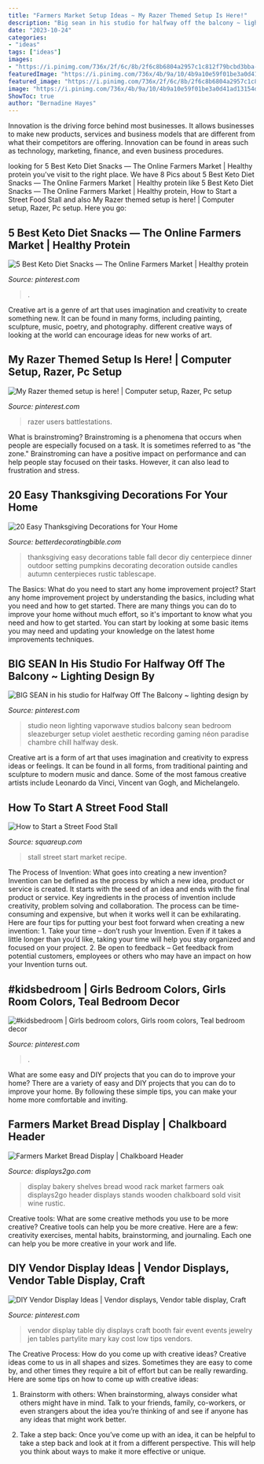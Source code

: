 ```yaml
---
title: "Farmers Market Setup Ideas ~ My Razer Themed Setup Is Here!"
description: "Big sean in his studio for halfway off the balcony ~ lighting design by"
date: "2023-10-24"
categories:
- "ideas"
tags: ["ideas"]
images:
- "https://i.pinimg.com/736x/2f/6c/8b/2f6c8b6804a2957c1c812f79bcbd3bba--balcony-lighting-big-sean.jpg"
featuredImage: "https://i.pinimg.com/736x/4b/9a/10/4b9a10e59f01be3a0d41ad13154d5d61--vendor-table-vendor-displays.jpg"
featured_image: "https://i.pinimg.com/736x/2f/6c/8b/2f6c8b6804a2957c1c812f79bcbd3bba--balcony-lighting-big-sean.jpg"
image: "https://i.pinimg.com/736x/4b/9a/10/4b9a10e59f01be3a0d41ad13154d5d61--vendor-table-vendor-displays.jpg"
ShowToc: true
author: "Bernadine Hayes"
---
```



Innovation is the driving force behind most businesses. It allows businesses to make new products, services and business models that are different from what their competitors are offering. Innovation can be found in areas such as technology, marketing, finance, and even business procedures.

	

		
looking for 5 Best Keto Diet Snacks — The Online Farmers Market | Healthy protein you've visit to the right place. We have 8 Pics about 5 Best Keto Diet Snacks — The Online Farmers Market | Healthy protein like 5 Best Keto Diet Snacks — The Online Farmers Market | Healthy protein, How to Start a Street Food Stall and also My Razer themed setup is here! | Computer setup, Razer, Pc setup. Here you go:
		
    
## 5 Best Keto Diet Snacks — The Online Farmers Market | Healthy Protein

<img loading=lazy src="https://i.pinimg.com/736x/87/c9/18/87c918310a19e1b5f47414e4833c16da.jpg" onerror="this.onerror=null;this.src='https://tse2.mm.bing.net/th?id=OIP.EkrowAQAlK-rFZvNBypLZgHaNK&amp;pid=15.1';" alt="5 Best Keto Diet Snacks — The Online Farmers Market | Healthy protein">

_Source: pinterest.com_

>. 

	

Creative art is a genre of art that uses imagination and creativity to create something new. It can be found in many forms, including painting, sculpture, music, poetry, and photography. different creative ways of looking at the world can encourage ideas for new works of art.

    
## My Razer Themed Setup Is Here! | Computer Setup, Razer, Pc Setup

<img loading=lazy src="https://i.pinimg.com/736x/d1/06/42/d1064220e195231aca0aacaedf985e83.jpg" onerror="this.onerror=null;this.src='https://tse3.mm.bing.net/th?id=OIP.QcJLWRKr5DcGng-G-aEsygHaFj&amp;pid=15.1';" alt="My Razer themed setup is here! | Computer setup, Razer, Pc setup">

_Source: pinterest.com_

>razer users battlestations. 

	

What is brainstroming?
Brainstroming is a phenomena that occurs when people are especially focused on a task. It is sometimes referred to as "the zone." Brainstroming can have a positive impact on performance and can help people stay focused on their tasks. However, it can also lead to frustration and stress.

    
## 20 Easy Thanksgiving Decorations For Your Home

<img loading=lazy src="http://betterdecoratingbible.com/wp-content/uploads/2013/11/22-easy-thanksgiving-decor-table-how-to-candles-centerpiece-fall-leaves-pumpkins-squashes-dinin-table-front-door-projects-last-minute-diy-ideas-vases-place-mats.jpg" onerror="this.onerror=null;this.src='https://tse4.mm.bing.net/th?id=OIP.2DYiOBdNUg1x9bk_SBgS2gHaLD&amp;pid=15.1';" alt="20 Easy Thanksgiving Decorations for Your Home">

_Source: betterdecoratingbible.com_

>thanksgiving easy decorations table fall decor diy centerpiece dinner outdoor setting pumpkins decorating decoration outside candles autumn centerpieces rustic tablescape. 

	

The Basics: What do you need to start any home improvement project?
Start any home improvement project by understanding the basics, including what you need and how to get started. There are many things you can do to improve your home without much effort, so it's important to know what you need and how to get started. You can start by looking at some basic items you may need and updating your knowledge on the latest home improvements techniques.

    
## BIG SEAN In His Studio For Halfway Off The Balcony ~ Lighting Design By

<img loading=lazy src="https://i.pinimg.com/736x/2f/6c/8b/2f6c8b6804a2957c1c812f79bcbd3bba--balcony-lighting-big-sean.jpg" onerror="this.onerror=null;this.src='https://tse3.mm.bing.net/th?id=OIP.qg2CX_08_dVs6jUDB5JLswHaGV&amp;pid=15.1';" alt="BIG SEAN in his studio for Halfway Off The Balcony ~ lighting design by">

_Source: pinterest.com_

>studio neon lighting vaporwave studios balcony sean bedroom sleazeburger setup violet aesthetic recording gaming néon paradise chambre chill halfway desk. 

	

Creative art is a form of art that uses imagination and creativity to express ideas or feelings. It can be found in all forms, from traditional painting and sculpture to modern music and dance. Some of the most famous creative artists include Leonardo da Vinci, Vincent van Gogh, and Michelangelo.

    
## How To Start A Street Food Stall

<img loading=lazy src="https://jumbotron-production-f.squarecdn.com/assets/6112897e178f17292623.jpg" onerror="this.onerror=null;this.src='https://tse4.mm.bing.net/th?id=OIP.R7WqV6pTTrMmI0x3uB5N2AHaE8&amp;pid=15.1';" alt="How to Start a Street Food Stall">

_Source: squareup.com_

>stall street start market recipe. 

	

The Process of Invention: What goes into creating a new invention?
Invention can be defined as the process by which a new idea, product or service is created. It starts with the seed of an idea and ends with the final product or service. Key ingredients in the process of invention include creativity, problem solving and collaboration. The process can be time-consuming and expensive, but when it works well it can be exhilarating. Here are four tips for putting your best foot forward when creating a new invention: 1. Take your time – don’t rush your Invention. Even if it takes a little longer than you’d like, taking your time will help you stay organized and focused on your project. 2. Be open to feedback – Get feedback from potential customers, employees or others who may have an impact on how your Invention turns out. 
    
## #kidsbedroom | Girls Bedroom Colors, Girls Room Colors, Teal Bedroom Decor

<img loading=lazy src="https://i.pinimg.com/736x/43/f7/19/43f7193a7534a6306b1ceb1de60fe5d1.jpg" onerror="this.onerror=null;this.src='https://tse2.mm.bing.net/th?id=OIP.AUjv_-tGdIaW-NBg4pz72gHaHa&amp;pid=15.1';" alt="#kidsbedroom | Girls bedroom colors, Girls room colors, Teal bedroom decor">

_Source: pinterest.com_

>. 

	

What are some easy and DIY projects that you can do to improve your home?
There are a variety of easy and DIY projects that you can do to improve your home. By following these simple tips, you can make your home more comfortable and inviting.

    
## Farmers Market Bread Display | Chalkboard Header

<img loading=lazy src="https://cdn.displays2go.com/images/zoom/disrck4shf.rw_zoom.jpg" onerror="this.onerror=null;this.src='https://tse3.mm.bing.net/th?id=OIP.3rodLcHZzq_AdoUmms5FTgHaOc&amp;pid=15.1';" alt="Farmers Market Bread Display | Chalkboard Header">

_Source: displays2go.com_

>display bakery shelves bread wood rack market farmers oak displays2go header displays stands wooden chalkboard sold visit wine rustic. 

	

Creative tools: What are some creative methods you use to be more creative?
Creative tools can help you be more creative. Here are a few: creativity exercises, mental habits, brainstorming, and journaling. Each one can help you be more creative in your work and life.

    
## DIY Vendor Display Ideas | Vendor Displays, Vendor Table Display, Craft

<img loading=lazy src="https://i.pinimg.com/736x/4b/9a/10/4b9a10e59f01be3a0d41ad13154d5d61--vendor-table-vendor-displays.jpg" onerror="this.onerror=null;this.src='https://tse3.mm.bing.net/th?id=OIP.n3VUAgQ46OSeGfZ88KI2TgHaKY&amp;pid=15.1';" alt="DIY Vendor Display Ideas | Vendor displays, Vendor table display, Craft">

_Source: pinterest.com_

>vendor display table diy displays craft booth fair event events jewelry jen tables partylite mary kay cost low tips vendors. 

	

The Creative Process: How do you come up with creative ideas?
Creative ideas come to us in all shapes and sizes. Sometimes they are easy to come by, and other times they require a bit of effort but can be really rewarding. Here are some tips on how to come up with creative ideas:
1. Brainstorm with others: When brainstorming, always consider what others might have in mind. Talk to your friends, family, co-workers, or even strangers about the idea you’re thinking of and see if anyone has any ideas that might work better.

2. Take a step back: Once you’ve come up with an idea, it can be helpful to take a step back and look at it from a different perspective. This will help you think about ways to make it more effective or unique.


